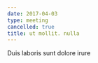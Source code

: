 ```yaml
---
date: 2017-04-03
type: meeting
cancelled: true
title: ut mollit. nulla
---
```

Duis laboris sunt dolore irure